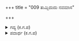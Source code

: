 +++
title = "009 ತುಮ್ಬಿದುದು ನವಮಾಸ"

+++

<details><summary>ಗದ್ಯ (ಕ.ಗ.ಪ) </summary>

9. ವ್ಯಾಸರಿಂದ ಗರ್ಭಾದಾನ ಪಡೆದ ಮೂವರಿಗೂ ನವಮಾಸ ತುಂಬಿತು. ಅಂಬಿಕೆಯ ಬಸುರಿನಲ್ಲಿ ಕುರುಡ ಮಗ ಹುಟ್ಟಿದನು. ಅಂಬಾಲಿಕೆಗೆ ಪಾಂಡುಮಯದ ಮಗನಾದನು. ಮಕ್ಕಳ ಹುಟ್ಟುವಿಕೆಯ ವೈಭವದಲ್ಲಿ ಸಂತೋಷ ಹೆಚ್ಚಾಯಿತು. ಎಲ್ಲರಲ್ಲಿ ರೋಮಾಂಚವಾಗಿ ಉತ್ಸವವನ್ನು ಮಾಡಿದರು. ಅದನ್ನು ಏನೆಂದು ಹೇಳುವುದು?
</details>

<details><summary>ಪದಾರ್ಥ (ಕ.ಗ.ಪ) </summary>

ಗತಾಂಬಕ-ಕಣ್ಣುಹೋದವ, ಕುರುಡ,   
ಪುಳಕಾಂಬು-ರೋಮಾಂಚದ ನೀರು,   
ಜನಜನಿತ-ಜನರಲ್ಲಿ ಹಬ್ಬಿದ ವಿಷಯ,   
ಉದ್ಭವ-ಹುಟ್ಟುವಿಕೆ
</details>

